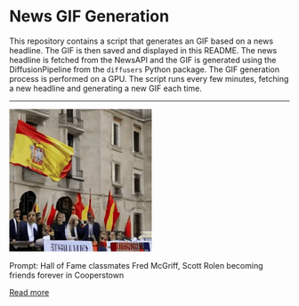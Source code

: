 # News GIF Generation
This repository contains a script that generates an GIF based on a news headline. The GIF is then saved and displayed in this README.
The news headline is fetched from the NewsAPI and the GIF is generated using the DiffusionPipeline from the `diffusers` Python package. The GIF generation process is performed on a GPU.
The script runs every few minutes, fetching a new headline and generating a new GIF each time.

---

![Generated GIF](output.gif?raw=true&v=1690168130)

Prompt: Hall of Fame classmates Fred McGriff, Scott Rolen becoming friends forever in Cooperstown

[Read more](https://www.usatoday.com/story/sports/mlb/columnist/bob-nightengale/2023/07/22/baseball-hall-of-fame-2023-fred-mcgriff-scott-rolen/70451784007/)